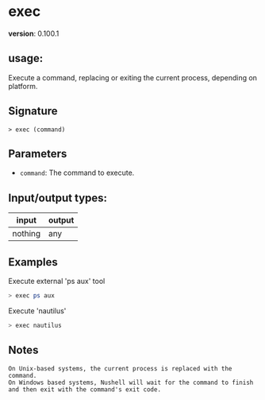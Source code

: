 # exec

**version**: 0.100.1

## **usage**:

Execute a command, replacing or exiting the current process, depending on platform.

## Signature

`> exec (command)`

## Parameters

- `command`: The command to execute.

## Input/output types:

| input   | output |
| ------- | ------ |
| nothing | any    |

## Examples

Execute external 'ps aux' tool

```bash
> exec ps aux
```

Execute 'nautilus'

```bash
> exec nautilus
```

## Notes

```text
On Unix-based systems, the current process is replaced with the command.
On Windows based systems, Nushell will wait for the command to finish and then exit with the command's exit code.
```

